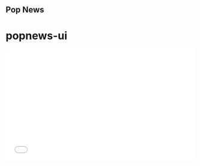 ## Pop News
# popnews-ui

<iframe width="100%" height="300" src="//jsfiddle.net/yison/yk93nfpo/7/embedded/" allowfullscreen="allowfullscreen" frameborder="0"></iframe>
